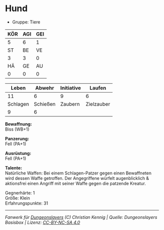 # Hund  
- Gruppe: Tiere  

| KÖR | AGI | GEI |  
| --- | --- | --- |  
| 5   | 6   | 1   |
| ST  | BE  | VE  |  
| 3   | 3   | 0   |
| HÄ  | GE  | AU  |  
| 0   | 0   | 0   |


| Leben    | Abwehr   | Initiative | Laufen     |
| -------- | -------- | ---------- | ---------- |
| 11       | 6        | 9          | 6          |
| Schlagen | Schießen | Zaubern    | Zielzauber |
| 9        | 6        |            |            |

**Bewaffnung:**  
Biss (WB+1)

**Panzerung:**  
Fell (PA+1)

**Ausrüstung:**  
Fell (PA+1)

**Talente:**  
Natürliche Waffen: Bei einem Schlagen-Patzer gegen einen Bewaffneten wird dessen Waffe getroffen. Der Angegriffene würfelt augenblicklich & aktionsfrei einen Angriff mit seiner Waffe gegen die patzende Kreatur. 


Gegnerhärte: 1  
Größe: Klein  
Erfahrungspunkte: 31  



___
*Fanwerk für [Dungeonslayers](https://www.dungeonslayers.net/) (C) Christian Kennig | Quelle: Dungeonslayers Basisbox | Lizenz: [CC-BY-NC-SA 4.0](https://creativecommons.org/licenses/by-nc-sa/4.0/deed.de)*